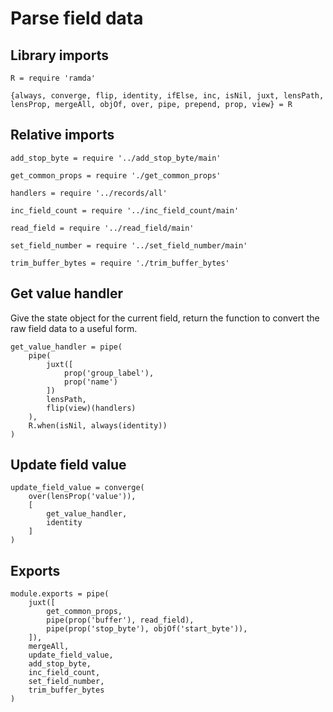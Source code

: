 # Parse field data

## Library imports

	R = require 'ramda'

	{always, converge, flip, identity, ifElse, inc, isNil, juxt, lensPath, lensProp, mergeAll, objOf, over, pipe, prepend, prop, view} = R


## Relative imports

	add_stop_byte = require '../add_stop_byte/main'

	get_common_props = require './get_common_props'

	handlers = require '../records/all'

	inc_field_count = require '../inc_field_count/main'

	read_field = require '../read_field/main'

	set_field_number = require '../set_field_number/main'

	trim_buffer_bytes = require './trim_buffer_bytes'


## Get value handler

Give the state object for the current field, return the function to convert the raw field data to a useful form.

	get_value_handler = pipe(
		pipe(
			juxt([
				prop('group_label'),
				prop('name')
			])
			lensPath,
			flip(view)(handlers)
		),
		R.when(isNil, always(identity))
	)


## Update field value

	update_field_value = converge(
		over(lensProp('value')),
		[
			get_value_handler,
			identity
		]
	)


## Exports

	module.exports = pipe(
		juxt([
			get_common_props,
			pipe(prop('buffer'), read_field),
			pipe(prop('stop_byte'), objOf('start_byte')),
		]),
		mergeAll,
		update_field_value,
		add_stop_byte,
		inc_field_count,
		set_field_number,
		trim_buffer_bytes
	)
